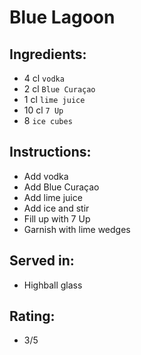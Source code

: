 # Blue Lagoon

## Ingredients:
- 4 cl `vodka`
- 2 cl `Blue Curaçao`
- 1 cl `lime juice`
- 10 cl `7 Up`
- 8 `ice cubes`

## Instructions:
- Add vodka
- Add Blue Curaçao
- Add lime juice
- Add ice and stir
- Fill up with 7 Up
- Garnish with lime wedges

## Served in:
- Highball glass

## Rating:
- 3/5